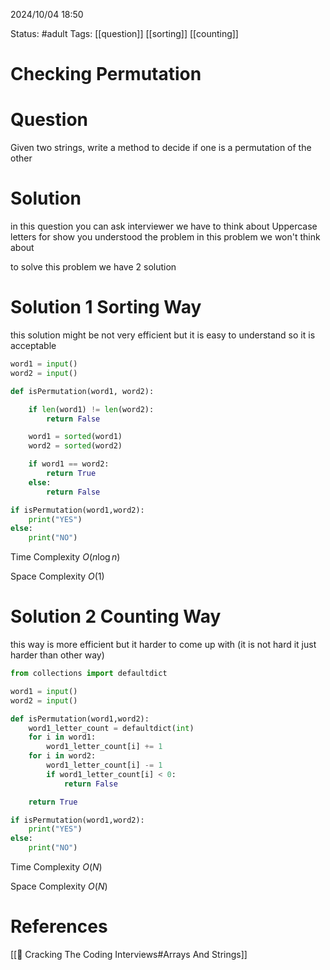 2024/10/04
18:50

Status: #adult 
Tags: [[question]] [[sorting]] [[counting]]
# Checking Permutation


# Question

Given two strings, write a method to decide if one is a permutation of the other
# Solution

in this question you can ask interviewer we have to think about Uppercase letters for show you understood the problem in this problem we won't think about

to solve this problem we have 2 solution
# Solution 1 Sorting Way

this solution might be not very efficient but it is easy to understand so it is acceptable

```python
word1 = input()
word2 = input()

def isPermutation(word1, word2):

    if len(word1) != len(word2):
        return False

    word1 = sorted(word1)
    word2 = sorted(word2)

    if word1 == word2:
        return True
    else:
        return False

if isPermutation(word1,word2):
    print("YES")
else:
    print("NO")
```

Time Complexity
$O(n \log n)$

Space Complexity
$O(1)$
# Solution 2 Counting Way

this way is more efficient but it harder to come up with (it is not hard it just harder than other way)

```python
from collections import defaultdict

word1 = input()
word2 = input()

def isPermutation(word1,word2):
    word1_letter_count = defaultdict(int)
    for i in word1:
        word1_letter_count[i] += 1
    for i in word2:
        word1_letter_count[i] -= 1
        if word1_letter_count[i] < 0:
            return False

    return True

if isPermutation(word1,word2):
    print("YES")
else:
    print("NO")
```

Time Complexity
$O(N)$

Space Complexity
$O(N)$

# References

[[📙 Cracking The Coding Interviews#Arrays And Strings]]
